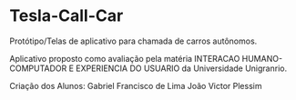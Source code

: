 # Tesla-Call-Car
Protótipo/Telas de aplicativo para chamada de carros autônomos.

Aplicativo proposto como avaliação pela matéria INTERACAO HUMANO-COMPUTADOR E EXPERIENCIA DO USUARIO da Universidade Unigranrio.

Criação dos Alunos: Gabriel Francisco de Lima
                    João Victor Plessim 
